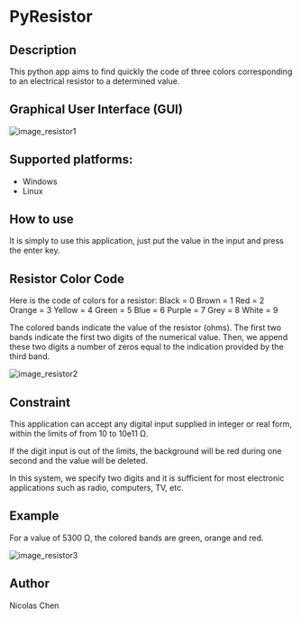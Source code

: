 # PyResistor

## Description
This python app aims to find quickly the code of three colors corresponding to an electrical resistor to a determined value.

## Graphical User Interface (GUI)
![image_resistor1](https://github.com/nicolaschen1/PyResistor/blob/master/images/image1.PNG)

## Supported platforms:
- Windows
- Linux

## How to use
It is simply to use this application, just put the value in the input and press the enter key.

## Resistor Color Code
Here is the code of colors for a resistor:
Black = 0
Brown = 1
Red = 2
Orange = 3
Yellow = 4
Green = 5
Blue = 6
Purple = 7
Grey = 8
White = 9

The colored bands indicate the value of the resistor (ohms). The first two bands indicate the first two digits of the numerical value. Then, we append these two digits a number of zeros equal to the indication provided by the third band. 

![image_resistor2](https://github.com/nicolaschen1/PyResistor/blob/master/images/resistor1.png)

## Constraint
This application can accept any digital input supplied in integer or real form, within the limits of from 10 to 10e11 Ω.

If the digit input is out of the limits, the background will be red during one second and the value will be deleted.

In this system, we specify two digits and it is sufficient for most electronic applications such as radio, computers, TV, etc.

## Example
For a value of 5300 Ω, the colored bands are green, orange and red.

![image_resistor3](https://github.com/nicolaschen1/PyResistor/blob/master/images/image2.PNG)

## Author
Nicolas Chen
